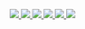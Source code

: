 <p align="center">
  <a href="https://skillicons.dev">
    <img src="https://skillicons.dev/icons?i=html,css,js,ts,php,dart,java,c,cs,java,jquery,mysql,py,bootstrap,sqlite" />
  </a>
  <a href="https://skillicons.dev">
    <img src="https://skillicons.dev/icons?i=flutter,django,angular,dotnet,arduino,laravel,react,redux,spring,symfony,vue" />
  </a>
  <a href="https://skillicons.dev">
    <img src="https://skillicons.dev/icons?i=instagram,linkedin,stackoverflow,twitter" />
  </a>
  <a href="https://skillicons.dev">
    <img src="https://skillicons.dev/icons?i=ai,ae,ps,pr,figma" />
  </a>
  <a href="https://skillicons.dev">
    <img src="https://skillicons.dev/icons?i=vscode,visualstudio,idea" />
  </a>
   <a href="https://skillicons.dev">
    <img src="https://skillicons.dev/icons?i=wordpress,gradle,github,git,matlab,linux,eclipse,discord,docker,sketchup,codepen,autocad,azure" />
  </a>
</p>
